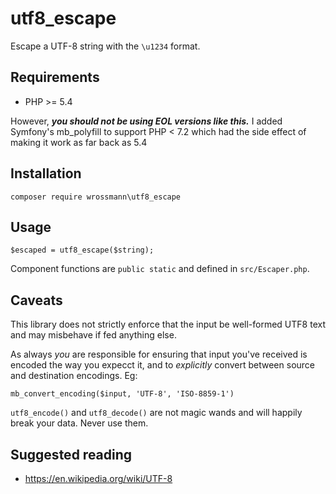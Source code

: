 # utf8_escape

Escape a UTF-8 string with the `\u1234` format.

## Requirements

* PHP >= 5.4

However, ***you should not be using EOL versions like this.*** I added Symfony's mb_polyfill to support PHP < 7.2 which had the side effect of making it work as far back as 5.4

## Installation

    composer require wrossmann\utf8_escape

## Usage

    $escaped = utf8_escape($string);

Component functions are `public static` and defined in `src/Escaper.php`.

## Caveats

This library does not strictly enforce that the input be well-formed UTF8 text and may misbehave if fed anything else.

As always _you_ are responsible for ensuring that input you've received is encoded the way you expecct it, and to _explicitly_ convert between source and destination encodings. Eg:

    mb_convert_encoding($input, 'UTF-8', 'ISO-8859-1')

`utf8_encode()` and `utf8_decode()` are not magic wands and will happily break your data. Never use them.

## Suggested reading

- https://en.wikipedia.org/wiki/UTF-8
